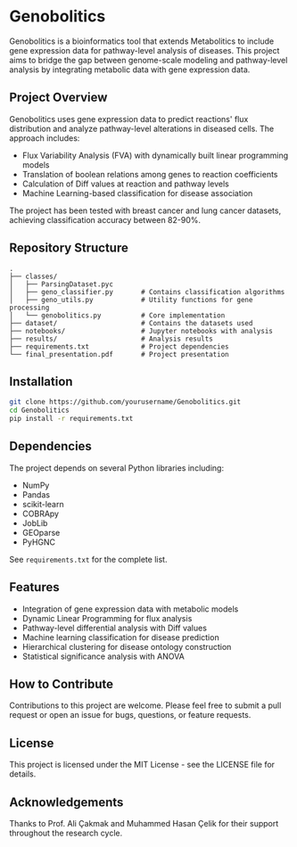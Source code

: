 # Genobolitics

Genobolitics is a bioinformatics tool that extends Metabolitics to include gene expression data for pathway-level analysis of diseases. This project aims to bridge the gap between genome-scale modeling and pathway-level analysis by integrating metabolic data with gene expression data.

## Project Overview

Genobolitics uses gene expression data to predict reactions' flux distribution and analyze pathway-level alterations in diseased cells. The approach includes:

- Flux Variability Analysis (FVA) with dynamically built linear programming models
- Translation of boolean relations among genes to reaction coefficients
- Calculation of Diff values at reaction and pathway levels
- Machine Learning-based classification for disease association

The project has been tested with breast cancer and lung cancer datasets, achieving classification accuracy between 82-90%.

## Repository Structure

```
.
├── classes/
│   ├── ParsingDataset.pyc
│   ├── geno_classifier.py       # Contains classification algorithms
│   ├── geno_utils.py            # Utility functions for gene processing
│   └── genobolitics.py          # Core implementation
├── dataset/                     # Contains the datasets used
├── notebooks/                   # Jupyter notebooks with analysis
├── results/                     # Analysis results
├── requirements.txt             # Project dependencies
└── final_presentation.pdf       # Project presentation
```

## Installation

```bash
git clone https://github.com/yourusername/Genobolitics.git
cd Genobolitics
pip install -r requirements.txt
```

## Dependencies

The project depends on several Python libraries including:
- NumPy
- Pandas
- scikit-learn
- COBRApy
- JobLib
- GEOparse
- PyHGNC

See `requirements.txt` for the complete list.

## Features

- Integration of gene expression data with metabolic models
- Dynamic Linear Programming for flux analysis
- Pathway-level differential analysis with Diff values
- Machine learning classification for disease prediction
- Hierarchical clustering for disease ontology construction
- Statistical significance analysis with ANOVA

## How to Contribute

Contributions to this project are welcome. Please feel free to submit a pull request or open an issue for bugs, questions, or feature requests.

## License

This project is licensed under the MIT License - see the LICENSE file for details.

## Acknowledgements

Thanks to Prof. Ali Çakmak and Muhammed Hasan Çelik for their support throughout the research cycle.
